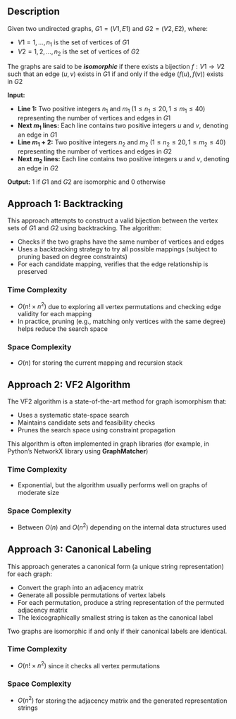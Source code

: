 ## Description
Given two undirected graphs, $G1 = (V1, E1)$ and $G2 = (V2, E2)$, where:
- $V1 = {1, …, n_1}$ is the set of vertices of $G1$
- $V2 = {1, 2, …, n_2}$ is the set of vertices of $G2$

The graphs are said to be ***isomorphic*** if there exists a bijection $f : V1 → V2$ such that an edge $(u, v)$ exists in $G1$ if and only if the edge $(f(u), f(v))$ exists in $G2$

**Input:**
- **Line 1:** Two positive integers $n_1$ and $m_1$ $(1 \leq n_1 \leq 20, 1 \leq m_1 \leq 40)$ representing the number of vertices and edges in $G1$
- **Next $m_1$ lines:** Each line contains two positive integers $u$ and $v$, denoting an edge in $G1$
- **Line $m_1 + 2$:** Two positive integers $n_2$ and $m_2$ $(1 \leq n_2 \leq 20, 1 \leq m_2 \leq 40)$ representing the number of vertices and edges in $G2$
- **Next $m_2$ lines:** Each line contains two positive integers $u$ and $v$, denoting an edge in $G2$

**Output:** 
$1$ if $G1$ and $G2$ are isomorphic and $0$ otherwise

## Approach 1: Backtracking
This approach attempts to construct a valid bijection between the vertex sets of $G1$ and $G2$ using backtracking. The algorithm:
- Checks if the two graphs have the same number of vertices and edges
- Uses a backtracking strategy to try all possible mappings (subject to pruning based on degree constraints)
- For each candidate mapping, verifies that the edge relationship is preserved

### Time Complexity
- $O(n! \times n^2)$ due to exploring all vertex permutations and checking edge validity for each mapping
- In practice, pruning (e.g., matching only vertices with the same degree) helps reduce the search space

### Space Complexity
- $O(n)$ for storing the current mapping and recursion stack


## Approach 2: VF2 Algorithm
The VF2 algorithm is a state-of-the-art method for graph isomorphism that:
- Uses a systematic state-space search
- Maintains candidate sets and feasibility checks
- Prunes the search space using constraint propagation

This algorithm is often implemented in graph libraries (for example, in Python’s NetworkX library using **GraphMatcher**)

### Time Complexity
- Exponential, but the algorithm usually performs well on graphs of moderate size

### Space Complexity
- Between $O(n)$ and $O(n^2)$ depending on the internal data structures used

## Approach 3: Canonical Labeling
This approach generates a canonical form (a unique string representation) for each graph:
- Convert the graph into an adjacency matrix
- Generate all possible permutations of vertex labels
- For each permutation, produce a string representation of the permuted adjacency matrix
- The lexicographically smallest string is taken as the canonical label

Two graphs are isomorphic if and only if their canonical labels are identical.

### Time Complexity
- $O(n! \times n^2)$ since it checks all vertex permutations

### Space Complexity
- $O(n^2)$ for storing the adjacency matrix and the generated representation strings
